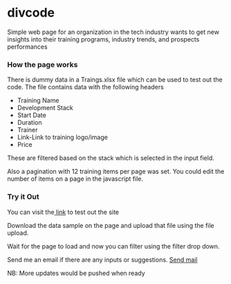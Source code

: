 # divcode
Simple web page for an organization in the tech industry wants to get new insights into their training programs, industry trends, and prospects performances
<h3>How the page works</h3>
<p>There is dummy data in a Traings.xlsx file which can be used to test out the code. The file contains data with the following headers
<ul>
<li>Training Name</li>
<li>Development Stack</li>
<li>Start Date</li>
<li>Duration</li>
<li>Trainer</li>
<li>Link-Link to training logo/image</li>
<li>Price</li>
</ul>
These are filtered based on the stack which is selected in the input field. 
</p>
<p>Also a pagination with 12 training items  per page was set. You could edit the number of items on a page in the javascript file. </p>
<h3>Try it Out</h3>
<p>You can visit the<a href="https://marthateye.github.io/divcode/index.html"> link</a> to test out the site</p>
<p>Download the data sample on the page and upload that file using the file upload.</p>
<p>Wait for the page to load and now you can filter using the filter drop down.</p>
<p>Send me an email if there are any inputs or suggestions. <a href="mailto:martha.teye9@gmail.com">Send mail</a></p>
<p>NB: More updates would be pushed when ready</p>
